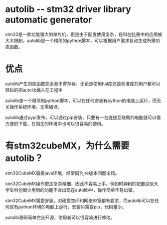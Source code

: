 # autolib -- stm32 driver library automatic generator

stm32是一款功能强大的单片机，但是由于配置使用复杂，在科创比赛中的应用被大大限制。autolib是一个精简的python脚本，可以根据用户需求自动生成所需的库函数。

# 优点

autolib产生的库函数完全基于寄存器，无论是使用hal库还是标准库的用户都可以轻松的把autolib融入在工程中

autolib是一个精简的python脚本，可以在任何安装有python的电脑上运行，而无关操作系统环境，无需编译。

autolib通过pypi发布，可以通过pip安装，只要有一台连接互联网的电脑就可以很方便的下载，在陌生的环境中也可以很容易的使用。

# 有stm32cubeMX，为什么需要autolib？

stm32CubeMX需要java环境，经常因为jre版本问题出错。

stm32CubeMX操作更加复杂精细，因此不容易上手。例如时钟树的配置这些大学生科创很少用到的功能不会出现在autolib中，操作简单不易出错。

stm32CubeMX需要安装，对硬盘空间和网络带宽都有要求，而autolib可以在任何具有python环境的电脑上运行，安装只需要pip，代码量少。

autolib源码简单完全开源，使用者可以很容易进行修改。
